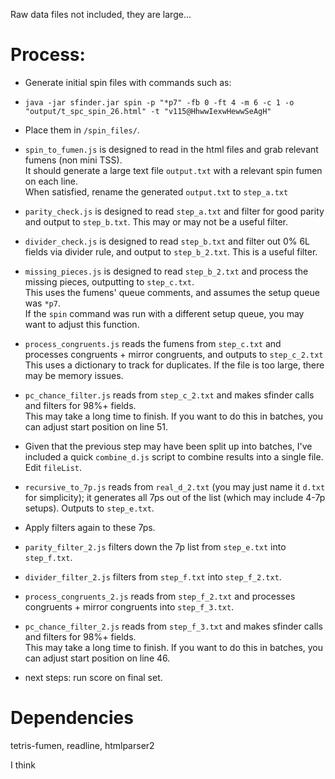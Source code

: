 Raw data files not included, they are large...

# Process:

 - Generate initial spin files with commands such as:

- `java -jar sfinder.jar spin -p "*p7" -fb 0 -ft 4 -m 6 -c 1 -o "output/t_spc_spin_26.html" -t "v115@HhwwIexwHewwSeAgH"`

- Place them in `/spin_files/`.

- `spin_to_fumen.js` is designed to read in the html files and grab relevant fumens (non mini TSS).  
It should generate a large text file `output.txt` with a relevant spin fumen on each line.  
When satisfied, rename the generated `output.txt` to `step_a.txt`

- `parity_check.js` is designed to read `step_a.txt` and filter for good parity and output to `step_b.txt`. This may or may not be a useful filter.

- `divider_check.js` is designed to read `step_b.txt` and filter out 0% 6L fields via divider rule, and output to `step_b_2.txt`. This is a useful filter.

- `missing_pieces.js` is designed to read `step_b_2.txt` and process the missing pieces, outputting to `step_c.txt`.  
  This uses the fumens' queue comments, and assumes the setup queue was `*p7`.  
  If the `spin` command was run with a different setup queue, you may want to adjust this function.

- `process_congruents.js` reads the fumens from `step_c.txt` and processes congruents + mirror congruents, and outputs to `step_c_2.txt`  
  This uses a dictionary to track for duplicates. If the file is too large, there may be memory issues.

- `pc_chance_filter.js` reads from `step_c_2.txt` and makes sfinder calls and filters for 98%+ fields.  
  This may take a long time to finish. If you want to do this in batches, you can adjust start position on line 51.

- Given that the previous step may have been split up into batches, I've included a quick `combine_d.js` script to combine results into a single file. Edit `fileList`.

- `recursive_to_7p.js` reads from `real_d_2.txt` (you may just name it `d.txt` for simplicity); it generates all 7ps out of the list (which may include 4-7p setups). Outputs to `step_e.txt`.

- Apply filters again to these 7ps.

- `parity_filter_2.js` filters down the 7p list from `step_e.txt` into `step_f.txt`.

- `divider_filter_2.js` filters from `step_f.txt` into `step_f_2.txt`.

- `process_congruents_2.js` reads from `step_f_2.txt` and processes congruents + mirror congruents into `step_f_3.txt`.

- `pc_chance_filter_2.js` reads from `step_f_3.txt` and makes sfinder calls and filters for 98%+ fields.  
  This may take a long time to finish. If you want to do this in batches, you can adjust start position on line 46.

- next steps: run score on final set.

# Dependencies

tetris-fumen, readline, htmlparser2

I think
  
